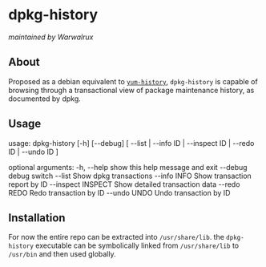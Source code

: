 # dpkg-history
_maintained by Warwalrux_

## About

Proposed as a debian equivalent to [`yum-history`](https://access.redhat.com/documentation/en-us/red_hat_enterprise_linux/6/html/deployment_guide/sec-yum-transaction_history), `dpkg-history` is capable of browsing through a transactional view of package maintenance history, as documented by dpkg.

## Usage

usage: dpkg-history [-h] [--debug] [ --list | --info ID | --inspect ID | --redo ID | --undo ID ]

optional arguments:
  -h, --help         show this help message and exit
  --debug            debug switch
  --list             Show dpkg transactions
  --info INFO        Show transaction report by ID
  --inspect INSPECT  Show detailed transaction data
  --redo REDO        Redo transaction by ID
  --undo UNDO        Undo transaction by ID

## Installation

For now the entire repo can be extracted into `/usr/share/lib`.
the `dpkg-history` executable can be symbolically linked from
`/usr/share/lib` to `/usr/bin` and then used globally.


